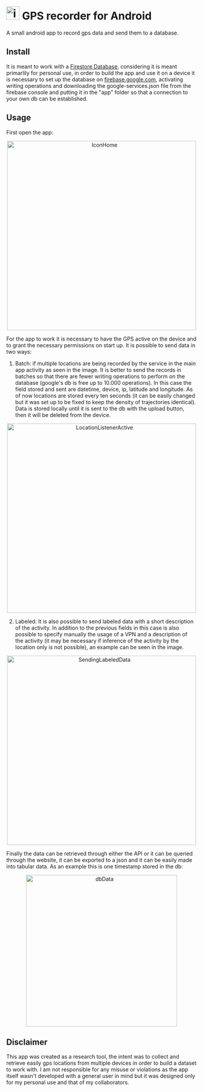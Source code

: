 # <img src="https://github.com/lwdovico/GPSrecorder/raw/main/app/src/main/res/mipmap-xxxhdpi/ic_launcher_round.png" alt="icon" height="35"> GPS recorder for Android


A small android app to record gps data and send them to a database. 

## Install
It is meant to work with a [Firestore Database](https://firebase.google.com/), considering it is meant primarlily for personal use, in order to build the app and use it on a device it is necessary to set up the database on [firebase.google.com](https://firebase.google.com/), activating writing operations and downloading the google-services.json file from the firebase console and putting it in the "app" folder so that a connection to your own db can be established.

## Usage
First open the app:

<p align="center">
<img src="https://github.com/lwdovico/GPSrecorder/raw/main/examples/icon_home.png" alt="IconHome" height="500">
</p>

For the app to work it is necessary to have the GPS active on the device and to grant the necessary permissions on start up. It is possible to send data in two ways:
1.  Batch: if multiple locations are being recorded by the service in the main app activity as seen in the image. It is better to send the records in batches so that there are fewer writing operations to perform on the database (google's db is free up to 10.000 operations). In this case the field stored and sent are datetime, device, ip, latitude and longitude. As of now locations are stored every ten seconds (it can be easily changed but it was set up to be fixed to keep the density of trajectories identical). Data is stored locally until it is sent to the db with the upload button, then it will be deleted from the device.
<p align="center">
<img src="https://github.com/lwdovico/GPSrecorder/raw/main/examples/app_main_active.png" alt="LocationListenerActive" height="500">
</p>

2.  Labeled: It is also possible to send labeled data with a short description of the activity. In addition to the previous fields in this case is also possible to specify manually the usage of a VPN and a description of the activity (it may be necessary if inference of the activity by the location only is not possible), an example can be seen in the image.
<p align="center">
<img src="https://github.com/lwdovico/GPSrecorder/raw/main/examples/app_labeled.png" alt="SendingLabeledData" height="500">
</p>

Finally the data can be retrieved through either the API or it can be queried through the website, it can be exported to a json and it can be easily made into tabular data. As an example this is one timestamp stored in the db:
<p align="center">
<img src="https://github.com/lwdovico/GPSrecorder/raw/main/examples/data_stored.png" alt="dbData" height="400">
</p>


## Disclaimer
This app was created as a research tool, the intent was to collect and retrieve easily gps locations from multiple devices in order to build a dataset to work with. I am not responsible for any misuse or violations as the app itself wasn't developed with a general user in mind but it was designed only for my personal use and that of my collaborators.
